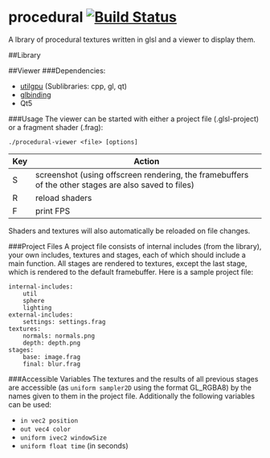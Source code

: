 # procedural [![Build Status](https://travis-ci.org/simonkrogmann/procedural.svg?branch=master)](https://travis-ci.org/simonkrogmann/procedural)
A lbrary of procedural textures written in glsl and a viewer to display them.

##Library

##Viewer
###Dependencies:
* [utilgpu](https://github.com/simonkrogmann/utilgpu) (Sublibraries: cpp, gl, qt)
* [glbinding](https://github.com/cginternals/glbinding)
* Qt5

###Usage
The viewer can be started with either a project file (.glsl-project) or a fragment shader (.frag):

`./procedural-viewer <file> [options]`

Key | Action
--- | ---
 S  | screenshot (using offscreen rendering, the framebuffers of the other stages are also saved to files)
 R  | reload shaders
 F  | print FPS

Shaders and textures will also automatically be reloaded on file changes.

###Project Files
A project file consists of internal includes (from the library), your own includes, textures and stages, each of which should include a main function. All stages are rendered to textures, except the last stage, which is rendered to the default framebuffer.
Here is a sample project file:
```
internal-includes:
    util
    sphere
    lighting
external-includes:
    settings: settings.frag
textures:
    normals: normals.png
    depth: depth.png
stages:
    base: image.frag
    final: blur.frag
```
###Accessible Variables
The textures and the results of all previous stages are accessible (as `uniform sampler2D` using the format GL_RGBA8)  by the names given to them in the project file. Additionally the following variables can be used:

* `in vec2 position`
* `out vec4 color`
* `uniform ivec2 windowSize`
* `uniform float time` (in seconds)
